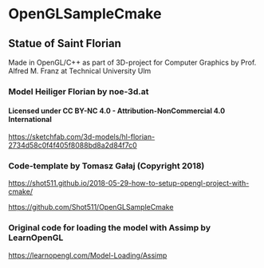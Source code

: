 # OpenGLSampleCmake

## Statue of Saint Florian
Made in OpenGL/C++ as part of 3D-project for Computer Graphics by Prof. Alfred M. Franz at Technical University Ulm


### Model Heiliger Florian by noe-3d.at 
#### Licensed under CC BY-NC 4.0 - Attribution-NonCommercial 4.0 International
 https://sketchfab.com/3d-models/hl-florian-2734d58c0f4f405f8088bd8a2d84f7c0

### Code-template by Tomasz Gałaj (Copyright 2018)
 
 https://shot511.github.io/2018-05-29-how-to-setup-opengl-project-with-cmake/
 
 https://github.com/Shot511/OpenGLSampleCmake


### Original code for loading the model with Assimp by LearnOpenGL
 
 https://learnopengl.com/Model-Loading/Assimp
